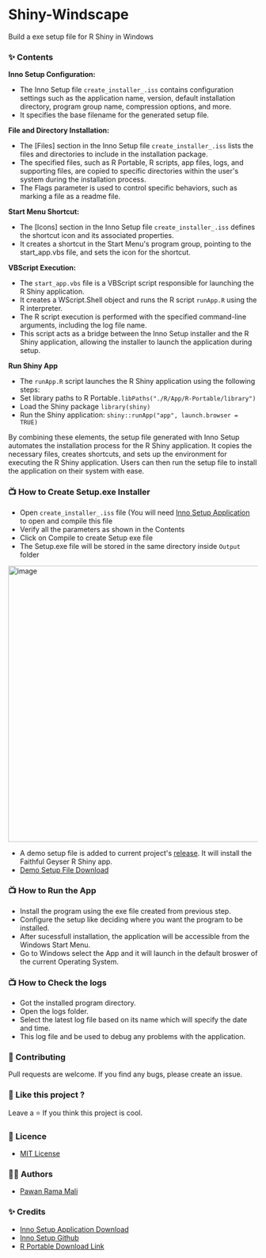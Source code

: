 # Shiny-Windscape
Build a exe setup file for R Shiny in Windows


### ✨ Contents 

**Inno Setup Configuration:**
- The Inno Setup file `create_installer_.iss` contains configuration settings such as the application name, version, default installation directory, program group name, compression options, and more.
- It specifies the base filename for the generated setup file.

**File and Directory Installation:**
- The [Files] section in the Inno Setup file `create_installer_.iss` lists the files and directories to include in the installation package.
- The specified files, such as R Portable, R scripts, app files, logs, and supporting files, are copied to specific directories within the user's system during the installation process.
- The Flags parameter is used to control specific behaviors, such as marking a file as a readme file.

**Start Menu Shortcut:**
- The [Icons] section in the Inno Setup file `create_installer_.iss` defines the shortcut icon and its associated properties.
- It creates a shortcut in the Start Menu's program group, pointing to the start_app.vbs file, and sets the icon for the shortcut.

**VBScript Execution:**
- The `start_app.vbs` file is a VBScript script responsible for launching the R Shiny application.
- It creates a WScript.Shell object and runs the R script `runApp.R` using the R interpreter.
- The R script execution is performed with the specified command-line arguments, including the log file name.
- This script acts as a bridge between the Inno Setup installer and the R Shiny application, allowing the installer to launch the application during setup.

**Run Shiny App**
- The `runApp.R` script launches the R Shiny application using the following steps:
- Set library paths to R Portable`.libPaths("./R/App/R-Portable/library")`
- Load the Shiny package `library(shiny)`
- Run the Shiny application: `shiny::runApp("app", launch.browser = TRUE)`

By combining these elements, the setup file generated with Inno Setup automates the installation process for the R Shiny application. It copies the necessary files, creates shortcuts, and sets up the environment for executing the R Shiny application. Users can then run the setup file to install the application on their system with ease.

### 📺 How to Create Setup.exe Installer

- Open `create_installer_.iss` file (You will need [Inno Setup Application](https://jrsoftware.org/isdl.php#stable) to open and compile this file
- Verify all the parameters as shown in the Contents
- Click on Compile to create Setup exe file 
- The Setup.exe file will be stored in the same directory inside `Output` folder 
 <img width="557" alt="image" src="https://github.com/PawanRamaMali/Shiny-Windscape/assets/11299574/bd4836dd-62a8-4ec9-b9dd-976d54da7ab8">

- A demo setup file is added to current project's [release](https://github.com/PawanRamaMali/Shiny-Windscape/releases/tag/v1.0). It will install the Faithful Geyser R Shiny app.
- [Demo Setup File Download](https://github.com/PawanRamaMali/Shiny-Windscape/releases/download/v1.0/faithful_setup_file_v_1.0.exe) 


### 📺 How to Run the App

- Install the program using the exe file created from previous step.
- Configure the setup like deciding where you want the program to be installed. 
- After sucessfull installation, the application will be accessible from the Windows Start Menu.
- Go to Windows select the App and it will launch in the default broswer of the current Operating System. 

### 📺 How to Check the logs

- Got the installed program directory.
- Open the logs folder.
- Select the latest log file based on its name which will specify the date and time.
- This log file and be used to debug any problems with the application.

### 💙 Contributing

Pull requests are welcome. If you find any bugs, please create an issue.

### 💖 Like this project ?

Leave a ⭐ If you think this project is cool.

### 🍁 Licence

* [MIT License](LICENSE)

### 👨‍💻 Authors

* [Pawan Rama Mali](https://github.com/PawanRamaMali) 

### ✨ Credits

- [Inno Setup Application Download](https://jrsoftware.org/isdl.php#stable)
- [Inno Setup Github](https://github.com/jrsoftware/issrc)
- [R Portable Download Link](https://sourceforge.net/projects/rportable/)
